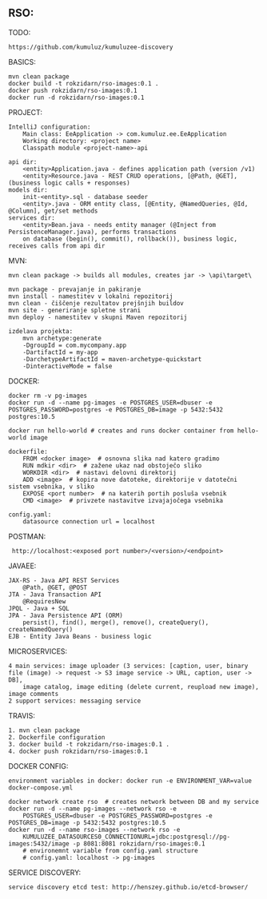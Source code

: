 RSO:
----

TODO:

    https://github.com/kumuluz/kumuluzee-discovery

BASICS:

    mvn clean package
	docker build -t rokzidarn/rso-images:0.1 .
	docker push rokzidarn/rso-images:0.1
	docker run -d rokzidarn/rso-images:0.1
	
PROJECT:

	IntelliJ configuration:
		Main class: EeApplication -> com.kumuluz.ee.EeApplication
		Working directory: <project name>
		Classpath module <project-name>-api
	
	api dir:
		<entity>Application.java - defines application path (version /v1)
		<entity>Resource.java - REST CRUD operations, [@Path, @GET], (business logic calls + responses)
	models dir:
		init-<entity>.sql - database seeder
		<entity>.java - ORM entity class, [@Entity, @NamedQueries, @Id, @Column], get/set methods
	services dir:
		<entity>Bean.java - needs entity manager (@Inject from PersistenceManager.java), performs transactions
		on database (begin(), commit(), rollback()), business logic, receives calls from api dir
		

MVN:
	
	mvn clean package -> builds all modules, creates jar -> \api\target\	
	
	mvn package - prevajanje in pakiranje
	mvn install - namestitev v lokalni repozitorij
	mvn clean - čiščenje rezultatov prejšnjih buildov
	mvn site - generiranje spletne strani
	mvn deploy - namestitev v skupni Maven repozitorij
	
	izdelava projekta:
		mvn archetype:generate 
		-DgroupId = com.mycompany.app 
		-DartifactId = my-app 
		-DarchetypeArtifactId = maven-archetype-quickstart 
		-DinteractiveMode = false
	
DOCKER:

    docker rm -v pg-images
	docker run -d --name pg-images -e POSTGRES_USER=dbuser -e POSTGRES_PASSWORD=postgres -e POSTGRES_DB=image -p 5432:5432 postgres:10.5	
		
	docker run hello-world # creates and runs docker container from hello-world image
	
	dockerfile:
		FROM <docker image>  # osnovna slika nad katero gradimo
		RUN mdkir <dir>  # zažene ukaz nad obstoječo sliko
		WORKDIR <dir>  # nastavi delovni direktorij
		ADD <image>  # kopira nove datoteke, direktorije v datotečni sistem vsebnika, v sliko
		EXPOSE <port number>  # na katerih portih posluša vsebnik
		CMD <image>  # privzete nastavitve izvajajočega vsebnika
		
	config.yaml:
		datasource connection url = localhost
		
POSTMAN:
	 
	 http://localhost:<exposed port number>/<version>/<endpoint>
	
JAVAEE:
	
	JAX-RS - Java API REST Services
		@Path, @GET, @POST
	JTA - Java Transaction API
		@RequiresNew
	JPQL - Java + SQL
	JPA - Java Persistence API (ORM)
		persist(), find(), merge(), remove(), createQuery(), createNamedQuery()		
	EJB - Entity Java Beans - business logic
	
MICROSERVICES:

    4 main services: image uploader (3 services: [caption, user, binary file (image) -> request -> S3 image service -> URL, caption, user -> DB], 
        image catalog, image editing (delete current, reupload new image), image comments
    2 support services: messaging service
    
TRAVIS:

    1. mvn clean package
    2. Dockerfile configuration
    3. docker build -t rokzidarn/rso-images:0.1 .
    4. docker push rokzidarn/rso-images:0.1
    
DOCKER CONFIG:

    environment variables in docker: docker run -e ENVIRONMENT_VAR=value
    docker-compose.yml
    
    docker network create rso  # creates network between DB and my service
    docker run -d --name pg-images --network rso -e 
        POSTGRES_USER=dbuser -e POSTGRES_PASSWORD=postgres -e POSTGRES_DB=image -p 5432:5432 postgres:10.5
    docker run -d --name rso-images --network rso -e 
        KUMULUZEE_DATASOURCES0_CONNECTIONURL=jdbc:postgresql://pg-images:5432/image -p 8081:8081 rokzidarn/rso-images:0.1
        # environemnt variable from config.yaml structure
        # config.yaml: localhost -> pg-images
        
SERVICE DISCOVERY:
    
    service discovery etcd test: http://henszey.github.io/etcd-browser/
    
